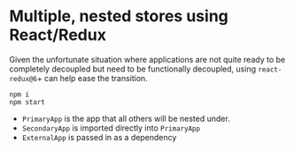 # Multiple, nested stores using React/Redux
Given the unfortunate situation where applications are not quite ready to be completely decoupled but need to be functionally decoupled, using `react-redux@6`+ can help ease the transition.

```
npm i
npm start
```

- `PrimaryApp` is the app that all others will be nested under.
- `SecondaryApp` is imported directly into `PrimaryApp`
- `ExternalApp` is passed in as a dependency
